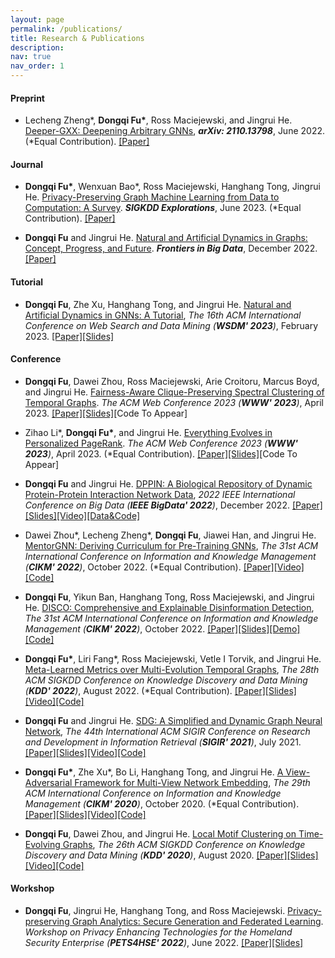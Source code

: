 ```yaml
---
layout: page
permalink: /publications/
title: Research & Publications
description:
nav: true
nav_order: 1
---
```


#### Preprint
*  Lecheng Zheng\*, **Dongqi Fu\***, Ross Maciejewski, and Jingrui He. [Deeper-GXX: Deepening Arbitrary GNNs](https://arxiv.org/pdf/2110.13798.pdf), _**arXiv: 2110.13798**_, June 2022. (\*Equal Contribution). [[Paper]](https://arxiv.org/pdf/2110.13798.pdf)

#### Journal
* **Dongqi Fu\***, Wenxuan Bao\*, Ross Maciejewski, Hanghang Tong, Jingrui He.
[Privacy-Preserving Graph Machine Learning from Data to Computation: A Survey](https://dl.acm.org/doi/10.1145/3606274.3606280). _**SIGKDD Explorations**_, June 2023. (\*Equal Contribution). [[Paper]](https://dl.acm.org/doi/pdf/10.1145/3606274.3606280)

* **Dongqi Fu** and Jingrui He. [Natural and Artificial Dynamics in Graphs: Concept, Progress, and Future](https://www.frontiersin.org/articles/10.3389/fdata.2022.1062637/full). _**Frontiers in Big Data**_, December 2022. [[Paper]](https://dongqifu.github.io/publications/fdata-05-1062637.pdf)

#### Tutorial
* **Dongqi Fu**, Zhe Xu, Hanghang Tong, and Jingrui He. [Natural and Artificial Dynamics in GNNs: A Tutorial](https://github.com/DongqiFu/Natural-and-Artificial-Dynamics-in-GNNs-A-Tutorial), _The 16th ACM International Conference on Web Search and Data Mining (**WSDM' 2023**)_, February 2023. [[Paper]](https://dongqifu.github.io/publications/WSDM-Tutorial-Paper.pdf)[[Slides]](https://github.com/DongqiFu/Natural-and-Artificial-Dynamics-in-GNNs-A-Tutorial/blob/main/WSDM'23%20Tutorial%200227.pdf)

#### Conference
* **Dongqi Fu**, Dawei Zhou, Ross Maciejewski, Arie Croitoru, Marcus Boyd, and Jingrui He. [Fairness-Aware Clique-Preserving Spectral Clustering of Temporal Graphs](https://github.com/DongqiFu/F-SEGA). _The ACM Web Conference 2023 (**WWW' 2023**)_, April 2023. [[Paper]](https://dongqifu.github.io/publications/F-SEGA.pdf)[[Slides]](https://github.com/DongqiFu/F-SEGA/blob/main/slides/WWW'23_F_SEGA_Presentation_Slides.pdf)[Code To Appear]

* Zihao Li\*, **Dongqi Fu\***, and Jingrui He. [Everything Evolves in Personalized PageRank](https://github.com/DongqiFu/EvePPR). _The ACM Web Conference 2023 (**WWW' 2023**)_, April 2023. (\*Equal Contribution). [[Paper]](https://dongqifu.github.io/publications/EvePPR.pdf)[[Slides]](https://github.com/DongqiFu/EvePPR/blob/main/slides/WWW'23_EvePPR_Presentation_Slides.pdf)[Code To Appear]

* **Dongqi Fu** and Jingrui He. [DPPIN: A Biological Repository of Dynamic Protein-Protein Interaction Network Data](https://github.com/DongqiFu/DPPIN), _2022 IEEE International Conference on Big Data (**IEEE BigData' 2022**)_, December 2022. [[Paper]](https://dongqifu.github.io/publications/DPPIN.pdf)[[Slides]](https://github.com/DongqiFu/DPPIN/blob/main/IEEE%20BigData'22_DPPIN_Presentation_Slides.pdf)[[Video]](https://ieeecps.org/files/zlu1YJ8c0HLbvS3sNNx3W)[[Data&Code]](https://github.com/DongqiFu/DPPIN)

* Dawei Zhou\*, Lecheng Zheng\*, **Dongqi Fu**, Jiawei Han, and Jingrui He. [MentorGNN: Deriving Curriculum for Pre-Training GNNs](https://dl.acm.org/doi/abs/10.1145/3511808.3557393), _The 31st ACM International Conference on Information and Knowledge Management (**CIKM' 2022**)_, October 2022. (\*Equal Contribution). [[Paper]](https://arxiv.org/pdf/2208.09905.pdf)[[Video]](https://dl.acm.org/action/downloadSupplement?doi=10.1145%2F3511808.3557393&file=CIKM+Presentation.mp4)[[Code]](https://github.com/Leo02016/MentorGNN)

* **Dongqi Fu**, Yikun Ban, Hanghang Tong, Ross Maciejewski, and Jingrui He. [DISCO: Comprehensive and Explainable Disinformation Detection](https://github.com/DongqiFu/DISCO), _The 31st ACM International Conference on Information and Knowledge Management (**CIKM' 2022**)_, October 2022. [[Paper]](https://dongqifu.github.io/publications/DISCO.pdf)[[Slides]](https://github.com/DongqiFu/DISCO/blob/main/slides/CIKM'22_DISCO_Presentation_Slides.pdf)[[Demo]](https://drive.google.com/file/d/1Nhw1veqjIN9SBz1RLJPDTRVTHuknfjHl/edit)[[Code]](https://github.com/DongqiFu/DISCO)

* **Dongqi Fu\***, Liri Fang\*, Ross Maciejewski, Vetle I Torvik, and Jingrui He. [Meta-Learned Metrics over Multi-Evolution Temporal Graphs](https://github.com/DongqiFu/Temp-GFSM), _The 28th ACM SIGKDD Conference on Knowledge Discovery and Data Mining (**KDD' 2022**)_, August 2022. (\*Equal Contribution). [[Paper]](https://dongqifu.github.io/publications/Temp-GFSM.pdf)[[Slides]](https://github.com/DongqiFu/Temp-GFSM/blob/main/Slides/KDD'22_Temp-GFSM_Presentation_Slides.pdf)[[Video]](https://dl.acm.org/action/downloadSupplement?doi=10.1145%2F3534678.3539313&file=KDD22-fp0916.mp4)[[Code]](https://github.com/LiriFang/Temp-GFSM)

* **Dongqi Fu** and Jingrui He. [SDG: A Simplified and Dynamic Graph Neural Network](https://github.com/DongqiFu/SDG), _The 44th International ACM SIGIR Conference on Research and Development in Information Retrieval (**SIGIR' 2021**)_, July 2021. [[Paper]](https://dongqifu.github.io/publications/SDG.pdf)[[Slides]](https://github.com/DongqiFu/SDG/blob/main/slides/SIGIR'21_SDG_Presentation_Slides.pdf)[[Video]](https://dl.acm.org/action/downloadSupplement?doi=10.1145%2F3404835.3463059&file=sp1515_prerecorded_video.mp4)[[Code]](https://github.com/DongqiFu/SDG)

* **Dongqi Fu\***, Zhe Xu\*, Bo Li, Hanghang Tong, and Jingrui He. [A View-Adversarial Framework for Multi-View Network Embedding](https://github.com/DongqiFu/VANE), _The 29th ACM International Conference on Information and Knowledge Management (**CIKM' 2020**)_, October 2020. (\*Equal Contribution). [[Paper]](https://dongqifu.github.io/publications/VANE.pdf)[[Slides]](https://github.com/DongqiFu/VANE/blob/master/slides/CIKM'20_VANE_Presentation_Slides.pdf)[[Video]](https://dl.acm.org/action/downloadSupplement?doi=10.1145%2F3340531.3412127&file=3340531.3412127.mp4&download=true)[[Code]](https://github.com/pricexu/VANE)

* **Dongqi Fu**, Dawei Zhou, and Jingrui He. [Local Motif Clustering on Time-Evolving Graphs](https://github.com/DongqiFu/L-MEGA), _The 26th ACM SIGKDD Conference on Knowledge Discovery and Data Mining (**KDD' 2020**)_, August 2020. [[Paper]](https://dongqifu.github.io/publications/L-MEGA.pdf)[[Slides]](https://github.com/DongqiFu/L-MEGA/blob/master/slides/KDD'20_L-MEGA_Slides.pdf)[[Video]](https://www.youtube.com/watch?v=2Z-SS1IchGc&feature=emb_title)[[Code]](https://github.com/DongqiFu/L-MEGA)

#### Workshop
* **Dongqi Fu**, Jingrui He, Hanghang Tong, and Ross Maciejewski. [Privacy-preserving Graph Analytics: Secure Generation and Federated Learning](https://specialevents.asu.edu/website/37457/accepted-white-papers/). _Workshop on Privacy Enhancing Technologies for the Homeland Security Enterprise (**PETS4HSE' 2022**)_, June 2022. [[Paper]](https://arxiv.org/pdf/2207.00048.pdf)[[Slides]](https://dongqifu.github.io/publications/PETS4HASE'22_Presentation_Slides.pdf)

